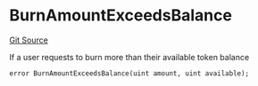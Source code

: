 # BurnAmountExceedsBalance
[Git Source](https://github.com/FloorDAO/floor-v2/blob/537a38ba21fa97b6f7763cc3c1b0ee2a21e56857/src/contracts/tokens/VeFloor.sol)

If a user requests to burn more than their available token balance


```solidity
error BurnAmountExceedsBalance(uint amount, uint available);
```

